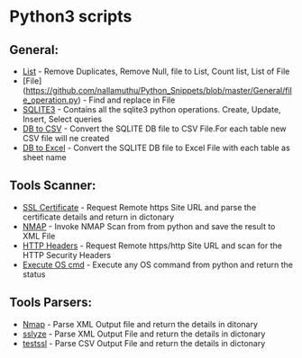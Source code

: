 # Python3 scripts

## General:
* [List](https://github.com/nallamuthu/Python_Snippets/blob/master/General/list_opreation.py)    - Remove Duplicates, Remove Null, file to List, Count list, List of File
* [File] (https://github.com/nallamuthu/Python_Snippets/blob/master/General/file_operation.py)	- Find and replace in File
* [SQLITE3](https://github.com/nallamuthu/Python_Snippets/blob/master/SQLite3/sql.py) - Contains all the sqlite3 python operations. Create, Update, Insert, Select queries 
* [DB to CSV](https://github.com/nallamuthu/Python_Snippets/blob/master/SQLite3/dbtocsv.py) - Convert the SQLITE DB file to CSV File.For each table new CSV file will ne created
* [DB to Excel](https://github.com/nallamuthu/Python_Snippets/blob/master/SQLite3/dbtoexcel.py) - Convert the SQLITE DB file to Excel File with each table as sheet name


## Tools Scanner:
* [SSL Certificate](https://github.com/nallamuthu/Python_Snippets/blob/master/Scanner/ssl_certificate_scanner.py) - Request Remote https Site URL and parse the certificate details and return in dictonary
* [NMAP](https://github.com/nallamuthu/Python_Snippets/blob/master/Scanner/nmap_scanner.py)            - Invoke NMAP Scan from from python and save the result to XML File
* [HTTP Headers](https://github.com/nallamuthu/Python_Snippets/blob/master/Scanner/http_security_header_scanner.py)    - Request Remote https/http Site URL and scan for the HTTP Security Headers
* [Execute OS cmd](https://github.com/nallamuthu/Python_Snippets/blob/master/Scanner/execute_command.py)  - Execute any OS command from python and return the status

## Tools Parsers:
* [Nmap](https://github.com/nallamuthu/Python_Snippets/blob/master/Parser/nmap_xml_parser.py)    - Parse XML Output file and return the details in ditonary
* [sslyze](https://github.com/nallamuthu/Python_Snippets/blob/master/Parser/sslyze_xml_parser.py)  - Parse XML Output File and return the details in dictonary
* [testssl](https://github.com/nallamuthu/Python_Snippets/blob/master/Parser/testssl_csv_parser.py) - Parse CSV Output File and return the details in dictonary



